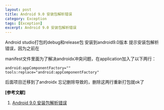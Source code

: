 ```yaml
---
layout: post
title: Android 9.0 安装包解析错误
category: Exception
tags: [Exception]
excerpt: Android 9.0 安装包解析错误
---
```


Android studio打包的debug和release包 安装到android9.0版本 提示安装包解析错误，因为之前在

manifest文件里面为了解决androidx冲突问题，在application加入了以下两行：

	android:appComponentFactory="" 
	tools:replace="android:appComponentFactory"

后面项目迁移到了androidx 忘记删除导致的，删除这两行重新打包就ok了


**[参考文献]**

1. [Android 9.0 安装包解析错误](https://blog.csdn.net/keep_my_mine/article/details/101025819 "Android 9.0 安装包解析错误")

